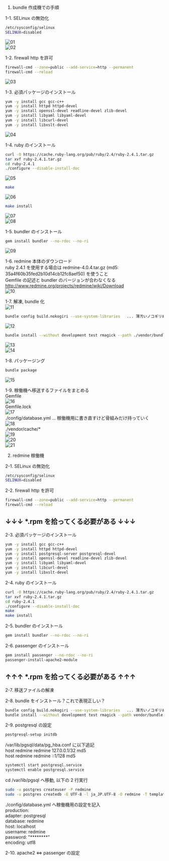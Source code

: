 1. bundle 作成機での手順  
  
1-1. SELinux の無効化  
```bash  
/etc/sysconfig/selinux  
SELINUX=disabled  
```  
![01](https://github.com/YuhichYOC/Memo/blob/master/img/redmine_offline/bundle/01.png)  
![02](https://github.com/YuhichYOC/Memo/blob/master/img/redmine_offline/bundle/02.png)  
  
1-2. firewall http を許可  
```bash  
firewall-cmd --zone=public --add-service=http --permanent  
firewall-cmd --reload  
```  
![03](https://github.com/YuhichYOC/Memo/blob/master/img/redmine_offline/bundle/03.png)  
  
1-3. 必須パッケージのインストール  
```bash  
yum -y install gcc gcc-c++  
yum -y install httpd httpd-devel  
yum -y install openssl-devel readline-devel zlib-devel  
yum -y install libyaml libyaml-devel  
yum -y install libcurl-devel  
yum -y install libxslt-devel  
```  
![04](https://github.com/YuhichYOC/Memo/blob/master/img/redmine_offline/bundle/04.png)  
  
1-4. ruby のインストール  
```bash  
curl -O https://cache.ruby-lang.org/pub/ruby/2.4/ruby-2.4.1.tar.gz  
tar xvf ruby-2.4.1.tar.gz  
cd ruby-2.4.1  
./configure --disable-install-doc  
```  
![05](https://github.com/YuhichYOC/Memo/blob/master/img/redmine_offline/bundle/05.png)  
```bash  
make  
```  
![06](https://github.com/YuhichYOC/Memo/blob/master/img/redmine_offline/bundle/06.png)  
```bash  
make install  
```  
![07](https://github.com/YuhichYOC/Memo/blob/master/img/redmine_offline/bundle/07.png)  
![08](https://github.com/YuhichYOC/Memo/blob/master/img/redmine_offline/bundle/08.png)  
  
1-5. bundler のインストール  
```bash  
gem install bundler --no-rdoc --no-ri  
```  
![09](https://github.com/YuhichYOC/Memo/blob/master/img/redmine_offline/bundle/09.png)  
  
1-6. redmine 本体のダウンロード  
ruby 2.4.1 を使用する場合は redmine-4.0.4.tar.gz (md5: 35a4f60b35fed2b10d14cb12fc8aef50) を使うこと  
Gemfile の記述と bundler のバージョンが合わなくなる  
http://www.redmine.org/projects/redmine/wiki/Download  
![10](https://github.com/YuhichYOC/Memo/blob/master/img/redmine_offline/bundle/10.png)  
  
1-7. 解凍, bundle 化  
![11](https://github.com/YuhichYOC/Memo/blob/master/img/redmine_offline/bundle/11.png)  
```bash  
bundle config build.nokogiri --use-system-libraries   ... 薄汚いノコギリめ  
```  
![12](https://github.com/YuhichYOC/Memo/blob/master/img/redmine_offline/bundle/12.png)  
```bash  
bundle install --without development test rmagick --path ./vendor/bundle  
```  
![13](https://github.com/YuhichYOC/Memo/blob/master/img/redmine_offline/bundle/13.png)  
![14](https://github.com/YuhichYOC/Memo/blob/master/img/redmine_offline/bundle/14.png)  
  
1-8. パッケージング  
```bash  
bundle package  
```  
![15](https://github.com/YuhichYOC/Memo/blob/master/img/redmine_offline/bundle/15.png)  
  
1-9. 稼働機へ移送するファイルをまとめる  
Gemfile  
![16](https://github.com/YuhichYOC/Memo/blob/master/img/redmine_offline/bundle/16.png)  
Gemfile.lock  
![17](https://github.com/YuhichYOC/Memo/blob/master/img/redmine_offline/bundle/17.png)  
./config/database.yml   ... 稼働機用に書き直すけど骨組みだけ持っていく  
![18](https://github.com/YuhichYOC/Memo/blob/master/img/redmine_offline/bundle/18.png)  
./vendor/cache/*  
![19](https://github.com/YuhichYOC/Memo/blob/master/img/redmine_offline/bundle/19.png)  
![20](https://github.com/YuhichYOC/Memo/blob/master/img/redmine_offline/bundle/20.png)  
![21](https://github.com/YuhichYOC/Memo/blob/master/img/redmine_offline/bundle/21.png)  
  
2. redmine 稼働機  
  
2-1. SELinux の無効化  
```bash  
/etc/sysconfig/selinux  
SELINUX=disabled  
```  
  
2-2. firewall http を許可  
```bash  
firewall-cmd --zone=public --add-service=http --permanent  
firewall-cmd --reload  
```  
  
## ↓↓↓ *.rpm を拾ってくる必要がある ↓↓↓ ##  
  
2-3. 必須パッケージのインストール  
```bash  
yum -y install gcc gcc-c++  
yum -y install httpd httpd-devel  
yum -y install postgresql-server postgresql-devel  
yum -y install openssl-devel readline-devel zlib-devel  
yum -y install libyaml libyaml-devel  
yum -y install libcurl-devel  
yum -y install libxslt-devel  
```  
  
2-4. ruby のインストール  
``` bash  
curl -O https://cache.ruby-lang.org/pub/ruby/2.4/ruby-2.4.1.tar.gz  
tar xvf ruby-2.4.1.tar.gz  
cd ruby-2.4.1  
./configure --disable-install-doc  
make  
make install  
```  
  
2-5. bundler のインストール  
```bash  
gem install bundler --no-rdoc --no-ri  
```  
  
2-6. passenger のインストール  
```bash  
gem install passenger --no-rdoc --no-ri  
passenger-install-apache2-module  
```  
  
## ↑↑↑ *.rpm を拾ってくる必要がある ↑↑↑ ##  
  
2-7. 移送ファイルの解凍  
  
2-8. bundle をインストール？これで表現正しい？  
```bash  
bundle config build.nokogiri --use-system-libraries   ... 薄汚いノコギリめ  
bundle install --without development test rmagick --path vendor/bundle --local  
```  
  
2-9. postgresql の設定  
```bash  
postgresql-setup initdb  
```  
  
/var/lib/pgsql/data/pg_hba.conf に以下追記  
host    redmine         redmine         127.0.0.1/32            md5  
host    redmine         redmine         ::1/128                 md5  
  
```bash  
systemctl start postgresql.service  
systemctl enable postgresql.service  
```  
  
cd /var/lib/pgsql へ移動, 以下の 2 行実行  
```bash  
sudo -u postgres createuser -P redmine  
sudo -u postgres createdb -E UTF-8 -l ja_JP.UTF-8 -O redmine -T template0 redmine  
```  
  
./config/database.yml へ稼働機用の設定を記入  
production:  
  adapter: postgresql  
  database: redmine  
  host: localhost  
  username: redmine  
  password: "********"  
  encoding: utf8  
  
2-10. apache2 ⇔ passenger の設定  
  
